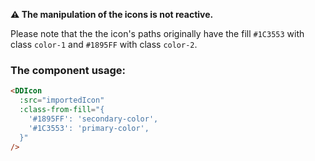 **⚠️ The manipulation of the icons is not reactive.**

Please note that the the icon's paths originally have the fill `#1C3553` with class `color-1` and `#1895FF` with class `color-2`.

### The component usage:

```html
<DDIcon
  :src="importedIcon"
  :class-from-fill="{
    '#1895FF': 'secondary-color',
    '#1C3553': 'primary-color',
  }"
/>
```